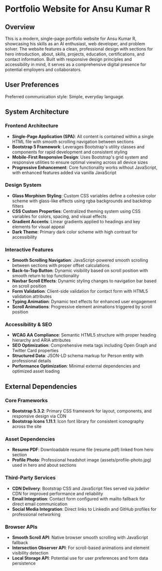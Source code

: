 # Portfolio Website for Ansu Kumar R

## Overview

This is a modern, single-page portfolio website for Ansu Kumar R, showcasing his skills as an AI enthusiast, web developer, and problem solver. The website features a clean, professional design with sections for hero introduction, about, skills, projects, education, certifications, and contact information. Built with responsive design principles and accessibility in mind, it serves as a comprehensive digital presence for potential employers and collaborators.

## User Preferences

Preferred communication style: Simple, everyday language.

## System Architecture

### Frontend Architecture
- **Single-Page Application (SPA)**: All content is contained within a single HTML file with smooth scrolling navigation between sections
- **Bootstrap 5 Framework**: Leverages Bootstrap's utility classes and components for rapid development and consistent styling
- **Mobile-First Responsive Design**: Uses Bootstrap's grid system and responsive utilities to ensure optimal viewing across all device sizes
- **Progressive Enhancement**: Core functionality works without JavaScript, with enhanced features added via vanilla JavaScript

### Design System
- **Glass Morphism Styling**: Custom CSS variables define a cohesive color scheme with glass-like effects using rgba backgrounds and backdrop filters
- **CSS Custom Properties**: Centralized theming system using CSS variables for colors, spacing, and visual effects
- **Gradient Accents**: Linear gradients applied to headings and key elements for visual appeal
- **Dark Theme**: Primary dark color scheme with high contrast for accessibility

### Interactive Features
- **Smooth Scrolling Navigation**: JavaScript-powered smooth scrolling between sections with proper offset calculations
- **Back-to-Top Button**: Dynamic visibility based on scroll position with smooth return to top functionality
- **Navbar Scroll Effects**: Dynamic styling changes to navigation bar based on scroll position
- **Form Validation**: Client-side validation for contact form with HTML5 validation attributes
- **Typing Animation**: Dynamic text effects for enhanced user engagement
- **Scroll Animations**: Progressive element animations triggered by scroll position

### Accessibility & SEO
- **WCAG AA Compliance**: Semantic HTML5 structure with proper heading hierarchy and ARIA attributes
- **SEO Optimization**: Comprehensive meta tags including Open Graph and Twitter Card properties
- **Structured Data**: JSON-LD schema markup for Person entity with professional details
- **Performance Optimization**: Minimal external dependencies and optimized asset loading

## External Dependencies

### Core Frameworks
- **Bootstrap 5.3.2**: Primary CSS framework for layout, components, and responsive design via CDN
- **Bootstrap Icons 1.11.1**: Icon font library for consistent iconography across the site

### Asset Dependencies
- **Resume PDF**: Downloadable resume file (resume.pdf) linked from hero section
- **Profile Photo**: Professional headshot image (assets/profile-photo.jpg) used in hero and about sections

### Third-Party Services
- **CDN Delivery**: Bootstrap CSS and JavaScript files served via jsdelivr CDN for improved performance and reliability
- **Email Integration**: Contact form configured with mailto fallback for direct email communication
- **Social Media Integration**: Direct links to LinkedIn and GitHub profiles for professional networking

### Browser APIs
- **Smooth Scroll API**: Native browser smooth scrolling with JavaScript fallback
- **Intersection Observer API**: For scroll-based animations and element visibility detection
- **Local Storage API**: Potential use for user preferences and form data persistence